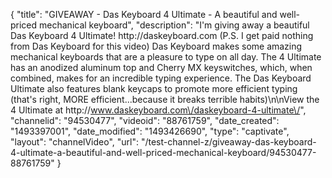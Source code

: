 {
    "title": "GIVEAWAY - Das Keyboard 4 Ultimate - A beautiful and well-priced mechanical keyboard",
    "description": "I'm giving away a beautiful Das Keyboard 4 Ultimate!  http:\/\/daskeyboard.com (P.S. I get paid nothing from Das Keyboard for this video)  Das Keyboard makes some amazing mechanical keyboards that are a pleasure to type on all day.  The 4 Ultimate has an anodized aluminum top and Cherry MX keyswitches, which, when combined, makes for an incredible typing experience.  The Das Keyboard Ultimate also features blank keycaps to promote more efficient typing (that's right, MORE efficient...because it breaks terrible habits)\n\nView the 4 Ultimate at http:\/\/www.daskeyboard.com\/daskeyboard-4-ultimate\/",
    "channelid": "94530477",
    "videoid": "88761759",
    "date_created": "1493397001",
    "date_modified": "1493426690",
    "type": "captivate",
    "layout": "channelVideo",
    "url": "\/test-channel-z\/giveaway-das-keyboard-4-ultimate-a-beautiful-and-well-priced-mechanical-keyboard\/94530477-88761759"
}